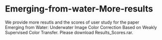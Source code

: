 # Emerging-from-water-More-results
We provide more resutls and the scores of user study for the paper Emerging from Water: Underwater Image Color Correction Based on Weakly Supervised Color Transfer. Please download Results_Scores.rar.
